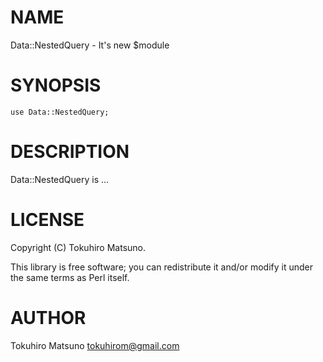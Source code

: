 # NAME

Data::NestedQuery - It's new $module

# SYNOPSIS

    use Data::NestedQuery;

# DESCRIPTION

Data::NestedQuery is ...

# LICENSE

Copyright (C) Tokuhiro Matsuno.

This library is free software; you can redistribute it and/or modify
it under the same terms as Perl itself.

# AUTHOR

Tokuhiro Matsuno <tokuhirom@gmail.com>
